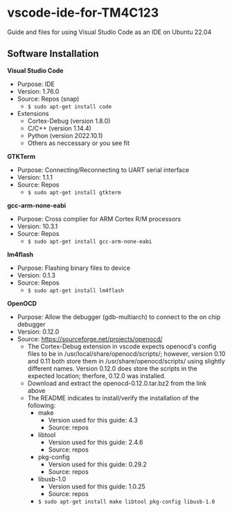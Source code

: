 # vscode-ide-for-TM4C123
Guide and files for using Visual Studio Code as an IDE on Ubuntu 22.04

## Software Installation

**Visual Studio Code**
 - Purpose: IDE
 - Version: 1.76.0
 - Source: Repos (snap)
     - `$ sudo apt-get install code`
 - Extensions
    - Cortex-Debug (version 1.8.0)
    - C/C++ (version 1.14.4)
    - Python (version 2022.10.1)
    - Others as neccessary or you see fit

 **GTKTerm**
- Purpose: Connecting/Reconnecting to UART serial interface
- Version: 1.1.1
- Source: Repos
    - `$ sudo apt-get install gtkterm`

**gcc-arm-none-eabi**
- Purpose: Cross complier for ARM Cortex R/M processors
- Version: 10.3.1
- Source: Repos
    - `$ sudo apt-get install gcc-arm-none-eabi`

**lm4flash**
- Purpose: Flashing binary files to device
- Version: 0.1.3
- Source: Repos
    - `$ sudo apt-get install lm4flash`

**OpenOCD**
- Purpose: Allow the debugger (gdb-multiarch) to connect to the on chip debugger
- Version: 0.12.0
- Source: https://sourceforge.net/projects/openocd/
    - The Cortex-Debug extension in vscode expects openocd's config files to be in /usr/local/share/openocd/scripts/; however, version 0.10 and 0.11 both store them in /usr/share/openocd/scripts/ using slightly different names.  Version 0.12.0 does store the scripts in the expected location; therfore, 0.12.0 was installed. 
    - Download and extract the openocd-0.12.0.tar.bz2 from the link above
    - The README indicates to install/verify the installation of the following:
        - make
            - Version used for this guide: 4.3
            - Source: repos
        - libtool
            - Version used for this guide: 2.4.6
            - Source: repos
        - pkg-config
            - Version used for this guide: 0.29.2
            - Source: repos
        - libusb-1.0
            - Version used for this guide: 1.0.25
            - Source: repos
        - `$ sudo apt-get install make libtool pkg-config libusb-1.0`








